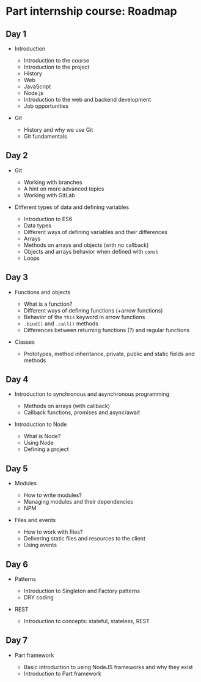 # **Part internship course: Roadmap**

## **Day 1**

- Introduction

  - Introduction to the course
  - Introduction to the project
  - History
  - Web
  - JavaScript
  - Node.js
  - Introduction to the web and backend development
  - Job opportunities

- Git

  - History and why we use Git
  - Git fundamentals

## **Day 2**

- Git

  - Working with branches
  - A hint on more advanced topics
  - Working with GitLab

- Different types of data and defining variables

  - Introduction to ES6
  - Data types
  - Different ways of defining variables and their differences
  - Arrays
  - Methods on arrays and objects (with no callback)
  - Objects and arrays behavior when defined with `const`
  - Loops

## **Day 3**

- Functions and objects

  - What is a function?
  - Different ways of defining functions (+arrow functions)
  - Behavior of the `this` keyword in arrow functions
  - `.bind()` and `.call()` methods
  - Differences between returning functions (?) and regular functions

- Classes

  - Prototypes, method inheritance, private, public and static fields and methods

## **Day 4**

- Introduction to synchronous and asynchronous programming

  - Methods on arrays (with callback)
  - Callback functions, promises and async/await

- Introduction to Node

  - What is Node?
  - Using Node
  - Defining a project

## **Day 5**

- Modules

  - How to write modules?
  - Managing modules and their dependencies
  - NPM

- Files and events

  - How to work with files?
  - Delivering static files and resources to the client
  - Using events

## **Day 6**

- Patterns

  - Introduction to Singleton and Factory patterns
  - DRY coding

- REST

  - Introduction to concepts: stateful, stateless, REST

## **Day 7**

- Part framework

  - Basic introduction to using NodeJS frameworks and why they exist
  - Introduction to Part framework
